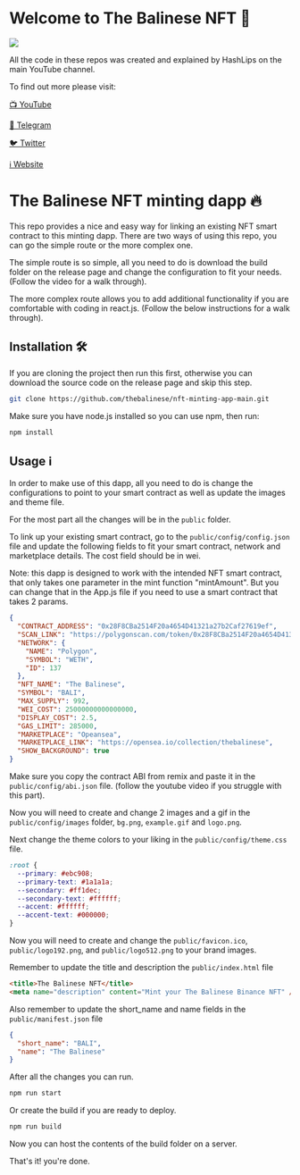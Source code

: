 # Welcome to The Balinese NFT 💎

![](https://github.com/thebalinese/nft-minting-app-main/blob/main/nft-minting-app-main/logo-blob.jpg)

All the code in these repos was created and explained by HashLips on the main YouTube channel.

To find out more please visit:

[📺 YouTube](https://youtube.com/channel/UCSJ9xFbqHDUQlV3kEUVTgpA)

[💬 Telegram](https://t.me/thebalinese)

[🐦 Twitter](https://twitter.com/thebalineseNFT)

[ℹ️ Website](https://thebalinesenft.netlify.app/)

# The Balinese NFT minting dapp 🔥

This repo provides a nice and easy way for linking an existing NFT smart contract to this minting dapp. There are two ways of using this repo, you can go the simple route or the more complex one.

The simple route is so simple, all you need to do is download the build folder on the release page and change the configuration to fit your needs. (Follow the video for a walk through).

The more complex route allows you to add additional functionality if you are comfortable with coding in react.js. (Follow the below instructions for a walk through).

## Installation 🛠️

If you are cloning the project then run this first, otherwise you can download the source code on the release page and skip this step.

```sh
git clone https://github.com/thebalinese/nft-minting-app-main.git
```

Make sure you have node.js installed so you can use npm, then run:

```sh
npm install
```

## Usage ℹ️

In order to make use of this dapp, all you need to do is change the configurations to point to your smart contract as well as update the images and theme file.

For the most part all the changes will be in the `public` folder.

To link up your existing smart contract, go to the `public/config/config.json` file and update the following fields to fit your smart contract, network and marketplace details. The cost field should be in wei.

Note: this dapp is designed to work with the intended NFT smart contract, that only takes one parameter in the mint function "mintAmount". But you can change that in the App.js file if you need to use a smart contract that takes 2 params.

```json
{
  "CONTRACT_ADDRESS": "0x28F8CBa2514F20a4654D41321a27b2Caf27619ef",
  "SCAN_LINK": "https://polygonscan.com/token/0x28F8CBa2514F20a4654D41321a27b2Caf27619ef",
  "NETWORK": {
    "NAME": "Polygon",
    "SYMBOL": "WETH",
    "ID": 137
  },
  "NFT_NAME": "The Balinese",
  "SYMBOL": "BALI",
  "MAX_SUPPLY": 992,
  "WEI_COST": 25000000000000000,
  "DISPLAY_COST": 2.5,
  "GAS_LIMIT": 285000,
  "MARKETPLACE": "Opeansea",
  "MARKETPLACE_LINK": "https://opensea.io/collection/thebalinese",
  "SHOW_BACKGROUND": true
}
```

Make sure you copy the contract ABI from remix and paste it in the `public/config/abi.json` file.
(follow the youtube video if you struggle with this part).

Now you will need to create and change 2 images and a gif in the `public/config/images` folder, `bg.png`, `example.gif` and `logo.png`.

Next change the theme colors to your liking in the `public/config/theme.css` file.

```css
:root {
  --primary: #ebc908;
  --primary-text: #1a1a1a;
  --secondary: #ff1dec;
  --secondary-text: #ffffff;
  --accent: #ffffff;
  --accent-text: #000000;
}
```

Now you will need to create and change the `public/favicon.ico`, `public/logo192.png`, and
`public/logo512.png` to your brand images.

Remember to update the title and description the `public/index.html` file

```html
<title>The Balinese NFT</title>
<meta name="description" content="Mint your The Balinese Binance NFT" />
```

Also remember to update the short_name and name fields in the `public/manifest.json` file

```json
{
  "short_name": "BALI",
  "name": "The Balinese"
}
```

After all the changes you can run.

```sh
npm run start
```

Or create the build if you are ready to deploy.

```sh
npm run build
```

Now you can host the contents of the build folder on a server.

That's it! you're done.
